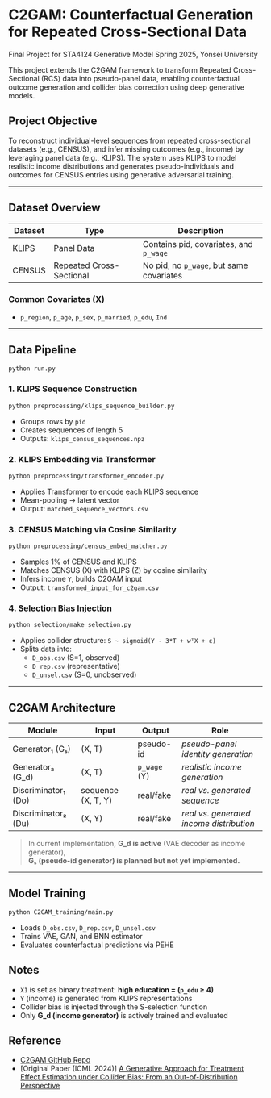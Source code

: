 
# C2GAM: Counterfactual Generation for Repeated Cross-Sectional Data

Final Project for STA4124 Generative Model Spring 2025, Yonsei University

This project extends the C2GAM framework to transform Repeated Cross-Sectional (RCS) data into pseudo-panel data, enabling counterfactual outcome generation and collider bias correction using deep generative models.

## Project Objective

To reconstruct individual-level sequences from repeated cross-sectional datasets (e.g., CENSUS), and infer missing outcomes (e.g., income) by leveraging panel data (e.g., KLIPS). The system uses KLIPS to model realistic income distributions and generates pseudo-individuals and outcomes for CENSUS entries using generative adversarial training.

---

## Dataset Overview

| Dataset   | Type                     | Description                               |
|-----------|--------------------------|-------------------------------------------|
| KLIPS     | Panel Data               | Contains pid, covariates, and `p_wage`    |
| CENSUS    | Repeated Cross-Sectional | No pid, no `p_wage`, but same covariates  |

### Common Covariates (X)
- `p_region`, `p_age`, `p_sex`, `p_married`, `p_edu`, `Ind`

---

## Data Pipeline
```bash
python run.py
```

### 1. **KLIPS Sequence Construction**
```bash
python preprocessing/klips_sequence_builder.py
```
- Groups rows by `pid`
- Creates sequences of length 5
- Outputs: `klips_census_sequences.npz`

### 2. **KLIPS Embedding via Transformer**
```bash
python preprocessing/transformer_encoder.py
```
- Applies Transformer to encode each KLIPS sequence
- Mean-pooling → latent vector
- Output: `matched_sequence_vectors.csv`

### 3. **CENSUS Matching via Cosine Similarity**
```bash
python preprocessing/census_embed_matcher.py
```
- Samples 1% of CENSUS and KLIPS
- Matches CENSUS (X) with KLIPS (Z) by cosine similarity
- Infers income `Y`, builds C2GAM input
- Output: `transformed_input_for_c2gam.csv`

### 4. **Selection Bias Injection**
```bash
python selection/make_selection.py
```
- Applies collider structure: `S ~ sigmoid(Y - 3*T + wᵀX + ε)`
- Splits data into:
  - `D_obs.csv` (S=1, observed)
  - `D_rep.csv` (representative)
  - `D_unsel.csv` (S=0, unobserved)

---

## C2GAM Architecture

| Module         | Input          | Output        | Role |
|----------------|----------------|---------------|------|
| Generator₁ (Gₛ) | (X, T)          | pseudo-id     | *pseudo-panel identity generation* |
| Generator₂ (G_d) | (X, T)         | `p_wage` (Y)  | *realistic income generation* |
| Discriminator₁ (Do) | sequence (X, T, Y) | real/fake | *real vs. generated sequence* |
| Discriminator₂ (Du) | (X, Y)        | real/fake     | *real vs. generated income distribution* |

> In current implementation, **G_d is active** (VAE decoder as income generator),  
> **Gₛ (pseudo-id generator) is planned but not yet implemented.**

---

## Model Training

```bash
python C2GAM_training/main.py
```
- Loads `D_obs.csv`, `D_rep.csv`, `D_unsel.csv`
- Trains VAE, GAN, and BNN estimator
- Evaluates counterfactual predictions via PEHE


## Notes

- `X1` is set as binary treatment: **high education = (`p_edu` ≥ 4)**
- `Y` (income) is generated from KLIPS representations
- Collider bias is injected through the S-selection function
- Only **G_d (income generator)** is actively trained and evaluated

## Reference
- [C2GAM GitHub Repo](https://github.com/ZJUBaohongLi/C2GAM)
- [Original Paper (ICML 2024)] [A Generative Approach for Treatment Effect Estimation under Collider Bias: From an Out-of-Distribution Perspective](https://proceedings.mlr.press/v235/li24al.html)
